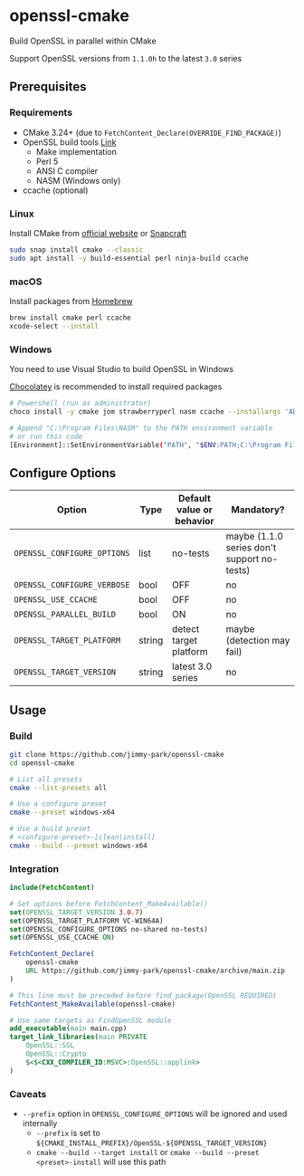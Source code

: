# openssl-cmake

Build OpenSSL in parallel within CMake

Support OpenSSL versions from `1.1.0h` to the latest `3.0` series

## Prerequisites

### Requirements

- CMake 3.24+ (due to `FetchContent_Declare(OVERRIDE_FIND_PACKAGE)`)
- OpenSSL build tools [Link](https://github.com/openssl/openssl/blob/master/INSTALL.md#prerequisites)
  - Make implementation
  - Perl 5
  - ANSI C compiler
  - NASM (Windows only)
- ccache (optional)

### Linux

Install CMake from [official website](https://cmake.org/download/) or [Snapcraft](https://snapcraft.io/docs/installing-snapd)

```sh
sudo snap install cmake --classic
sudo apt install -y build-essential perl ninja-build ccache
```

### macOS

Install packages from [Homebrew](https://brew.sh/)

```sh
brew install cmake perl ccache
xcode-select --install
```

### Windows

You need to use Visual Studio to build OpenSSL in Windows

[Chocolatey](https://chocolatey.org/install) is recommended to install required packages

```sh
# Powershell (run as administrator)
choco install -y cmake jom strawberryperl nasm ccache --installargs 'ADD_CMAKE_TO_PATH=System'

# Append "C:\Program Files\NASM" to the PATH environment variable
# or run this code
[Environment]::SetEnvironmentVariable("PATH", "$ENV:PATH;C:\Program Files\NASM", "USER")
```

## Configure Options

| Option                        | Type      | Default value or behavior | Mandatory?                                  |
| ---                           | ---       | ---                       | ---                                         |
| `OPENSSL_CONFIGURE_OPTIONS`   | list      | no-tests                  | maybe (1.1.0 series don't support no-tests) |
| `OPENSSL_CONFIGURE_VERBOSE`   | bool      | OFF                       | no                                          |
| `OPENSSL_USE_CCACHE`          | bool      | OFF                       | no                                          |
| `OPENSSL_PARALLEL_BUILD`      | bool      | ON                        | no                                          |
| `OPENSSL_TARGET_PLATFORM`     | string    | detect target platform    | maybe (detection may fail)                  |
| `OPENSSL_TARGET_VERSION`      | string    | latest 3.0 series         | no                                          |

## Usage

### Build

```sh
git clone https://github.com/jimmy-park/openssl-cmake
cd openssl-cmake

# List all presets
cmake --list-presets all

# Use a configure preset
cmake --preset windows-x64

# Use a build preset
# <configure-preset>-[clean|install]
cmake --build --preset windows-x64
```

### Integration

```CMake
include(FetchContent)

# Set options before FetchContent_MakeAvailable()
set(OPENSSL_TARGET_VERSION 3.0.7)
set(OPENSSL_TARGET_PLATFORM VC-WIN64A)
set(OPENSSL_CONFIGURE_OPTIONS no-shared no-tests)
set(OPENSSL_USE_CCACHE ON)

FetchContent_Declare(
    openssl-cmake
    URL https://github.com/jimmy-park/openssl-cmake/archive/main.zip
)

# This line must be preceded before find_package(OpenSSL REQUIRED)
FetchContent_MakeAvailable(openssl-cmake)

# Use same targets as FindOpenSSL module
add_executable(main main.cpp)
target_link_libraries(main PRIVATE
    OpenSSL::SSL
    OpenSSL::Crypto
    $<$<CXX_COMPILER_ID:MSVC>:OpenSSL::applink>
)
```

### Caveats

- `--prefix` option in `OPENSSL_CONFIGURE_OPTIONS` will be ignored and used internally
  - `--prefix` is set to `${CMAKE_INSTALL_PREFIX}/OpenSSL-${OPENSSL_TARGET_VERSION}`
  - `cmake --build --target install` or `cmake --build --preset <preset>-install` will use this path
